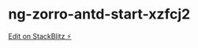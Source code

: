 # ng-zorro-antd-start-xzfcj2

[Edit on StackBlitz ⚡️](https://stackblitz.com/edit/ng-zorro-antd-start-xzfcj2)
